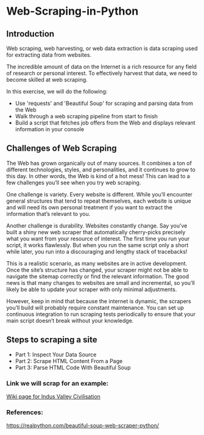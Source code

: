 # Web-Scraping-in-Python

## Introduction
Web scraping, web harvesting, or web data extraction is data scraping used for extracting data from websites.

The incredible amount of data on the Internet is a rich resource for any field of research or personal interest. To effectively harvest that data, we need to become skilled at web scraping.

In this exercise, we will do the following:
- Use 'requests' and 'Beautiful Soup' for scraping and parsing data from the Web
- Walk through a web scraping pipeline from start to finish
- Build a script that fetches job offers from the Web and displays relevant information in your console

## Challenges of Web Scraping
The Web has grown organically out of many sources. It combines a ton of different technologies, styles, and personalities, and it continues to grow to this day. In other words, the Web is kind of a hot mess! This can lead to a few challenges you’ll see when you try web scraping.

One challenge is variety. Every website is different. While you’ll encounter general structures that tend to repeat themselves, each website is unique and will need its own personal treatment if you want to extract the information that’s relevant to you.

Another challenge is durability. Websites constantly change. Say you’ve built a shiny new web scraper that automatically cherry-picks precisely what you want from your resource of interest. The first time you run your script, it works flawlessly. But when you run the same script only a short while later, you run into a discouraging and lengthy stack of tracebacks!

This is a realistic scenario, as many websites are in active development. Once the site’s structure has changed, your scraper might not be able to navigate the sitemap correctly or find the relevant information. The good news is that many changes to websites are small and incremental, so you’ll likely be able to update your scraper with only minimal adjustments.

However, keep in mind that because the internet is dynamic, the scrapers you’ll build will probably require constant maintenance. You can set up continuous integration to run scraping tests periodically to ensure that your main script doesn’t break without your knowledge.

## Steps to scraping a site
- Part 1: Inspect Your Data Source
- Part 2: Scrape HTML Content From a Page
- Part 3: Parse HTML Code With Beautiful Soup

### Link we will scrap for an example:
[Wiki page for Indus Valley Civilisation](https://en.wikipedia.org/wiki/Indus_Valley_Civilisation)

### References:
https://realpython.com/beautiful-soup-web-scraper-python/
